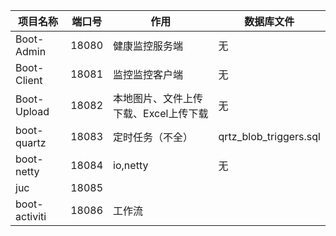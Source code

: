 | 项目名称      | 端口号 | 作用                                  | 数据库文件             |
| ------------- | ------ | ------------------------------------- | ---------------------- |
| Boot-Admin    | 18080  | 健康监控服务端                        | 无                     |
| Boot-Client   | 18081  | 监控监控客户端                        | 无                     |
| Boot-Upload   | 18082  | 本地图片、文件上传下载、Excel上传下载 | 无                     |
| boot-quartz   | 18083  | 定时任务（不全）                      | qrtz_blob_triggers.sql |
| boot-netty    | 18084  | io,netty                              | 无                     |
| juc           | 18085  |                                       |                        |
| boot-activiti | 18086  | 工作流                                |                        |

​	
